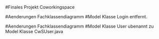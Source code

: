 #Finales Projekt Coworkingspace

#Aenderungen Fachklassendiagramm
#Model Klasse Login entfernt.

#Aenderungen Fachklassendiagramm
#Model Klasse User ubenannt zu Model Klasse CwSUser.java

